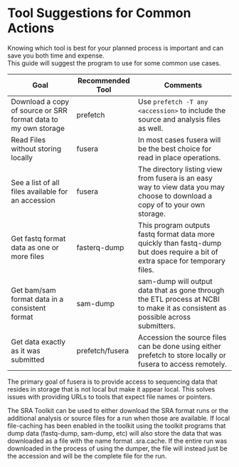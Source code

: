 # Tool Suggestions for Common Actions

Knowing which tool is best for your planned process is important and can save you both time and expense.  
This guide will suggest the program to use for some common use cases.

Goal | Recommended Tool | Comments
--- | --- | ---
Download a copy of source or SRR format data to my own storage | prefetch | Use `prefetch -T any <accession>` to include the source and analysis files as well.
Read Files without storing locally | fusera | In most cases fusera will be the best choice for read in place operations.
See a list of all files available for an accession | fusera | The directory listing view from fusera is an easy way to view data you may choose to download a copy of to your own storage.
Get fastq format data as one or more files | fasterq-dump | This program outputs fastq format data more quickly than fastq-dump but does require a bit of extra space for temporary files.
Get bam/sam format data in a consistent format | sam-dump | sam-dump will output data that as gone through the ETL process at NCBI to make it as consistent as possible across submitters.
Get data exactly as it was submitted | prefetch/fusera | Accession the source files can be done using either prefetch to store locally or fusera to access remotely.

The primary goal of fusera is to provide access to sequencing data that resides in storage that is not local but make it appear local.  This solves issues with providing URLs to tools that expect file names or pointers.

The SRA Toolkit can be used to either download the SRA format runs or the additional analysis or source files for a run when those are available.  If local file-caching has been enabled in the toolkit using the toolkit programs that dump data (fastq-dump, sam-dump, etc) will also store the data that was downloaded as a file with the name format <accession>.sra.cache.  If the entire run was downloaded in the process of using the dumper, the file will instead just be the accession and will be the complete file for the run.
  
  
